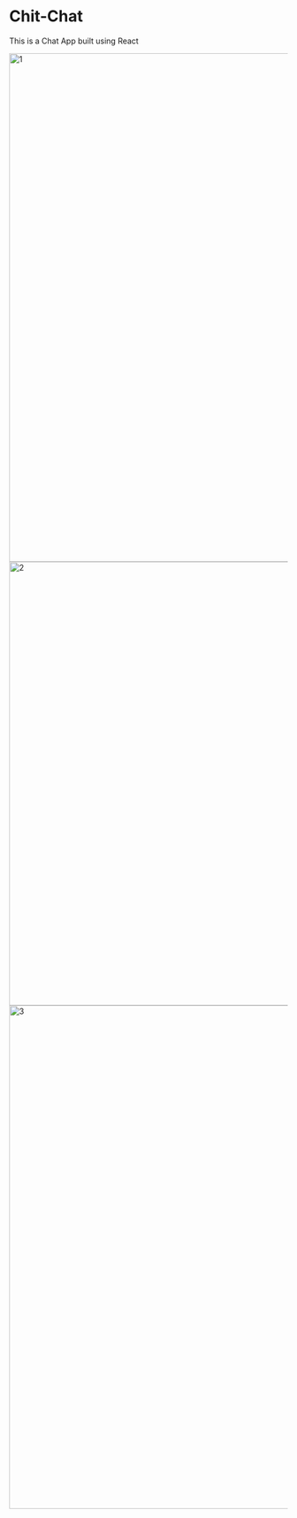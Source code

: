# Chit-Chat
This is a Chat App built using React

<img width="918" alt="1" src="https://user-images.githubusercontent.com/89135444/131318946-9980f308-2c1e-44e9-a501-14ba616fe6b9.PNG">

<img width="801" alt="2" src="https://user-images.githubusercontent.com/89135444/131319051-7f1dea28-a3db-4a39-97a0-b9336b4e75ad.PNG">

<img width="909" alt="3" src="https://user-images.githubusercontent.com/89135444/131319335-71ca631d-6e59-4628-a46a-6e427c3db845.PNG">
